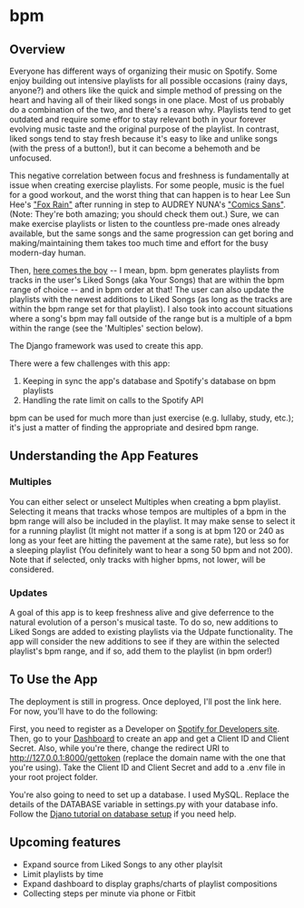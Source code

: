 # bpm

## Overview
Everyone has different ways of organizing their music on Spotify. Some enjoy building out intensive playlists for all possible occasions (rainy days, anyone?) and others like the quick and simple method of pressing on the heart and having all of their liked songs in one place. Most of us probably do a combination of the two, and there's a reason why. Playlists tend to get outdated and require some effor to stay relevant both in your forever evolving music taste and the original purpose of the playlist. In contrast, liked songs tend to stay fresh because it's easy to like and unlike songs (with the press of a button!), but it can become a behemoth and be unfocused. 

This negative correlation between focus and freshness is fundamentally at issue when creating exercise playlists. For some people, music is the fuel for a good  workout, and the worst thing that can happen is to hear Lee Sun Hee's ["Fox Rain"](https://open.spotify.com/track/5YyJ419QcZb49wjO3Dy920?si=53bc1fd2598b4927) after running in step to AUDREY NUNA's ["Comics Sans"](https://open.spotify.com/track/2dQn5I17lUiQ8ZpjqMh3TU?si=9a60d68e2360425c). (Note: They're both amazing; you should check them out.) Sure, we can make exercise playlists or listen to the countless pre-made ones already available, but the same songs and the same progression can get boring and making/maintaining them takes too much time and effort for the busy modern-day human.

Then, [here comes the boy](https://www.tiktok.com/@june_banoon/video/6979637268126420230) -- I mean, bpm. bpm generates playlists from tracks in the user's Liked Songs (aka Your Songs) that are within the bpm range of choice -- and in bpm order at that! The user can also update the playlists with the newest additions to Liked Songs (as long as the tracks are within the bpm range set for that playlist). I also took into account situations where a song's bpm may fall outside of the range but is a multiple of a bpm within the range (see the 'Multiples' section below). 

The Django framework was used to create this app.

There were a few challenges with this app:
1. Keeping in sync the app's database and Spotify's database on bpm playlists
2. Handling the rate limit on calls to the Spotify API

bpm can be used for much more than just exercise (e.g. lullaby, study, etc.); it's just a matter of finding the appropriate and desired bpm range. 


## Understanding the App Features
### Multiples
You can either select or unselect Multiples when creating a bpm playlist. Selecting it means that tracks whose tempos are multiples of a bpm in the bpm range will also be included in the playlist. It may make sense to select it for a running playlist (It might not matter if a song is at bpm 120 or 240 as long as your feet are hitting the pavement at the same rate), but less so for a sleeping playlist (You definitely want to hear a song 50 bpm and not 200). Note that if selected, only tracks with higher bpms, not lower, will be considered.

### Updates
A goal of this app is to keep freshness alive and give deferrence to the natural evolution of a person's musical taste. To do so, new additions to Liked Songs are added to existing playlists via the Udpate functionality. The app will consider the new additions to see if they are within the selected playlist's bpm range, and if so, add them to the playlist (in bpm order!)


## To Use the App
The deployment is still in progress. Once deployed, I'll post the link here. For now, you'll have to do the following:

First, you need to register as a Developer on [Spotify for Developers site](https://developer.spotify.com/). Then, go to your [Dashboard](https://developer.spotify.com/dashboard/applications) to create an app and get a Client ID and Client Secret. Also, while you're there, change the redirect URI to http://127.0.0.1:8000/gettoken (replace the domain name with the one that you're using). Take the Client ID and Client Secret and add to a .env file in your root project folder.

You're also going to need to set up a database. I used MySQL. Replace the details of the DATABASE variable in settings.py with your database info. Follow the [Djano tutorial on database setup](https://docs.djangoproject.com/en/4.0/intro/tutorial02/) if you need help.


## Upcoming features
* Expand source from Liked Songs to any other playlsit
* Limit playlists by time
* Expand dashboard to display graphs/charts of playlist compositions
* Collecting steps per minute via phone or Fitbit